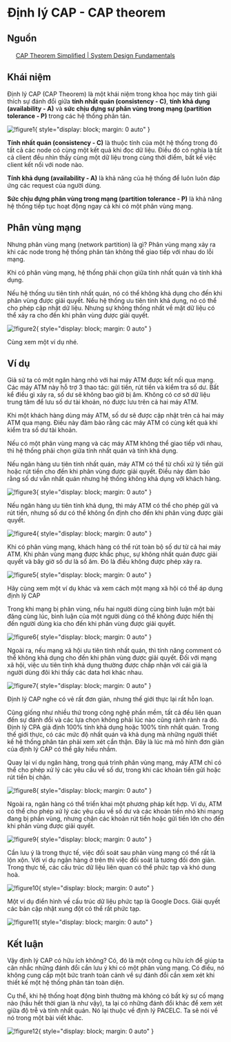 # Định lý CAP - CAP theorem

## Nguồn

<img src="../../../img/bytebytego.png" width="16" height="16"/> [CAP Theorem Simplified | System Design Fundamentals](https://www.youtube.com/watch?v=BHqjEjzAicA)

## Khái niệm

Định lý CAP (CAP Theorem) là một khái niệm trong khoa học máy tính giải thích sự đánh đổi giữa **tính nhất quán (consistency - C)**, **tính khả dụng (availability - A)** và **sức chịu đựng sự phân vùng trong mạng (partition tolerance - P)** trong các hệ thống phân tán.

![!figure1](figure1.png){ style="display: block; margin: 0 auto" }

**Tính nhất quán (consistency - C)** là thuộc tính của một hệ thống trong đó tất cả các node có cùng một kết quả khi đọc dữ liệu. Điều đó có nghĩa là tất cả client đều nhìn thấy cùng một dữ liệu trong cùng thời điểm, bất kể việc client kết nối với node nào.

**Tính khả dụng (availability - A)** là khả năng của hệ thống để luôn luôn đáp ứng các request của người dùng.

**Sức chịu đựng phân vùng trong mạng (partition tolerance - P)** là khả năng hệ thống tiếp tục hoạt động ngay cả khi có một phân vùng mạng. 

## Phân vùng mạng

Nhưng phân vùng mạng (network partition) là gì? Phân vùng mạng xảy ra khi các node trong hệ thống phân tán không thể giao tiếp với nhau do lỗi mạng. 

Khi có phân vùng mạng, hệ thống phải chọn giữa tính nhất quán và tính khả dụng. 

Nếu hệ thống ưu tiên tính nhất quán, nó có thể không khả dụng cho đến khi phân vùng được giải quyết. Nếu hệ thống ưu tiên tính khả dụng, nó có thể cho phép cập nhật dữ liệu. Nhưng sự không thống nhất về mặt dữ liệu có thể xảy ra cho đến khi phân vùng được giải quyết.

![!figure2](figure2.png){ style="display: block; margin: 0 auto" }

Cùng xem một ví dụ nhé.

## Ví dụ

Giả sử ta có một ngân hàng nhỏ với hai máy ATM được kết nối qua mạng. Các máy ATM này hỗ trợ 3 thao tác: gửi tiền, rút tiền và kiểm tra số dư. Bất kể điều gì xảy ra, số dư sẽ không bao giờ bị âm. Không có cơ sở dữ liệu trung tâm để lưu số dư tài khoản, nó được lưu trên cả hai máy ATM.

Khi một khách hàng dùng máy ATM, số dư sẽ được cập nhật trên cả hai máy ATM qua mạng. Điều này đảm bảo rằng các máy ATM có cùng kết quả khi kiểm tra số dư tài khoản.

Nếu có một phân vùng mạng và các máy ATM không thể giao tiếp với nhau, thì hệ thống phải chọn giữa tính nhất quán và tính khả dụng.

Nếu ngân hàng ưu tiên tính nhất quán, máy ATM có thể từ chối xử lý tiền gửi hoặc rút tiền cho đến khi phân vùng được giải quyết. Điều này đảm bảo rằng số dư vẫn nhất quán nhưng hệ thống không khả dụng với khách hàng.

![!figure3](figure3.png){ style="display: block; margin: 0 auto" }

Nếu ngân hàng ưu tiên tính khả dụng, thì máy ATM có thể cho phép gửi và rút tiền, nhưng số dư có thể không ổn định cho đến khi phân vùng được giải quyết.

![!figure4](figure4.png){ style="display: block; margin: 0 auto" }

Khi có phân vùng mạng, khách hàng có thể rút toàn bộ số dư từ cả hai máy ATM. Khi phân vùng mạng được khắc phục, sự không nhất quán được giải quyết và bây giờ số dư là số âm. Đó là điều không được phép xảy ra.

![!figure5](figure5.png){ style="display: block; margin: 0 auto" }

Hãy cùng xem một ví dụ khác và xem cách một mạng xã hội có thể áp dụng định lý CAP

Trong khi mạng bị phân vùng, nếu hai người dùng cùng bình luận một bài đăng cùng lúc, bình luận của một người dùng có thể không được hiển thị đến người dùng kia cho đến khi phân vùng được giải quyết. 

![!figure6](figure6.png){ style="display: block; margin: 0 auto" }

Ngoài ra, nếu mạng xã hội ưu tiên tính nhất quán, thì tính năng comment có thể không khả dụng cho đến khi phân vùng được giải quyết. Đối với mạng xã hội, việc ưu tiên tính khả dụng thường được chấp nhận với cái giá là người dùng đôi khi thấy các data hơi khác nhau.

![!figure7](figure7.png){ style="display: block; margin: 0 auto" }

Định lý CAP nghe có vẻ rất đơn giản, nhưng thế giới thực lại rất hỗn loạn.

Cũng giống như nhiều thứ trong công nghệ phần mềm, tất cả đều liên quan đến sự đánh đổi và các lựa chọn không phải lúc nào cũng rành rành ra đó. Định lý CPA giả định 100% tính khả dụng hoặc 100% tính nhất quán. Trong thế giới thực, có các mức độ nhất quán và khả dụng mà những người thiết kế hệ thống phân tán phải xem xét cẩn thận. Đây là lúc mà mô hình đơn giản của định lý CAP có thể gây hiểu nhầm.

Quay lại ví dụ ngân hàng, trong quá trình phân vùng mạng, máy ATM chỉ có thể cho phép xử lý các yêu cầu về số dư, trong khi các khoản tiền gửi hoặc rút tiền bị chặn. 

![!figure8](figure8.png){ style="display: block; margin: 0 auto" }

Ngoài ra, ngân hàng có thể triển khai một phương pháp kết hợp. Ví dụ, ATM có thể cho phép xử lý các yêu cầu về số dư và các khoản tiền nhỏ khi mạng đang bị phần vùng, nhưng chặn các khoản rút tiền hoặc gửi tiền lớn cho đến khi phân vùng được giải quyết.

![!figure9](figure9.png){ style="display: block; margin: 0 auto" }

Cần lưu ý là trong thực tế, việc đối soát sau phân vùng mạng có thể rất là lộn xộn. Với ví dụ ngân hàng ở trên thì việc đối soát là tương đối đơn giản. Trong thực tế, các cấu trúc dữ liệu liên quan có thể phức tạp và khó dung hoà.

![!figure10](figure10.png){ style="display: block; margin: 0 auto" }

Một ví dụ điển hình về cấu trúc dữ liệu phức tạp là Google Docs. Giải quyết các bản cập nhật xung đột có thể rất phức tạp.

![!figure11](figure11.png){ style="display: block; margin: 0 auto" }

## Kết luận

Vậy định lý CAP có hữu ích không? Có, đó là một công cụ hữu ích để giúp ta cân nhắc những đánh đổi cần lưu ý khi có một phân vùng mạng. Có điều, nó không cung cấp một bức tranh toàn cảnh về sự đánh đổi cần xem xét khi thiết kế một hệ thống phân tán toàn diện.

Cụ thể, khi hệ thống hoạt động bình thường mà không có bất kỳ sự cố mạng nào (hầu hết thời gian là như vậy), ta lại có những đánh đổi khác để xem xét giữa độ trễ và tính nhất quán. Nó lại thuộc về định lý PACELC. Ta sẽ nói về nó trong một bài viết khác.

![!figure12](figure12.png){ style="display: block; margin: 0 auto" }
